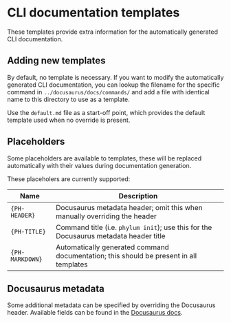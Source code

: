 # CLI documentation templates

These templates provide extra information for the automatically generated CLI documentation.

## Adding new templates

By default, no template is necessary. If you want to modify the automatically generated CLI documentation, you can lookup the filename for the specific command in `../docusaurus/docs/commands/` and add a file with identical name to this directory to use as a template.

Use the `default.md` file as a start-off point, which provides the default template used when no override is present.

## Placeholders

Some placeholders are available to templates, these will be replaced automatically with their values during documentation generation.

These placeholers are currently supported:

| Name             | Description                                                                            |
| ---------------- | -------------------------------------------------------------------------------------- |
| `{PH-HEADER}`    | Docusaurus metadata header; omit this when manually overriding the header              |
| `{PH-TITLE}`     | Command title (i.e. `phylum init`); use this for the Docusaurus metadata header title  |
| `{PH-MARKDOWN}`  | Automatically generated command documentation; this should be present in all templates |

## Docusaurus metadata

Some additional metadata can be specified by overriding the Docusaurus header. Available fields can be found in the [Docusaurus docs].

[Docusaurus docs]: https://docusaurus.io/docs/api/plugins/@docusaurus/plugin-content-docs#markdown-front-matter
